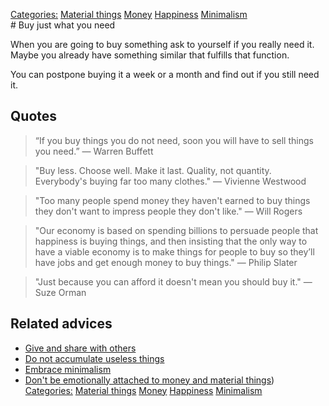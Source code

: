 [Categories:](../Categories/index.md) [Material things](../Categories/Material%20things.md) [Money](../Categories/Money.md) [Happiness](../Categories/Happiness.md) [Minimalism](../Categories/Minimalism.md)<br># Buy just what you need

When you are going to buy something ask to yourself if you really need it. Maybe you already have something similar that fulfills that function.

You can postpone buying it a week or a month and find out if you still need it.

## Quotes

> “If you buy things you do not need, soon you will have to sell things you need.” ― Warren Buffett

> "Buy less. Choose well. Make it last. Quality, not quantity. Everybody's buying far too many clothes." ― Vivienne Westwood

> "Too many people spend money they haven't earned to buy things they don't want to impress people they don't like." ― Will Rogers

> "Our economy is based on spending billions to persuade people that happiness is buying things, and then insisting that the only way to have a viable economy is to make things for people to buy so they’ll have jobs and get enough money to buy things." ― Philip Slater

> "Just because you can afford it doesn't mean you should buy it." ― Suze Orman
## Related advices

- [Give and share with others](../Give%20and%20share%20with%20others/index.md)
- [Do not accumulate useless things](../Do%20not%20accumulate%20useless%20things/index.md)
- [Embrace minimalism](../Embrace%20minimalism/index.md)
- [Don't be emotionally attached to money and material things](../Don't%20be%20emotionally%20attached%20to%20money%20and%20material%20things/index.md))<br>[Categories:](../Categories/index.md) [Material things](../Categories/Material%20things.md) [Money](../Categories/Money.md) [Happiness](../Categories/Happiness.md) [Minimalism](../Categories/Minimalism.md)